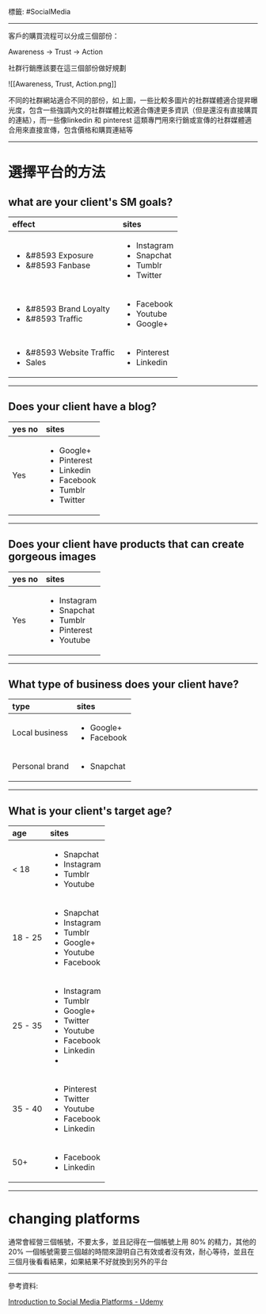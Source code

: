 標籤: #SocialMedia 

---

客戶的購買流程可以分成三個部份：

Awareness -> Trust -> Action

社群行銷應該要在這三個部份做好規劃

![[Awareness, Trust, Action.png]]

不同的社群網站適合不同的部份，如上圖，一些比較多圖片的社群媒體適合提昇曝光度，包含一些強調內文的社群媒體比較適合傳達更多資訊（但是還沒有直接購買的連結），而一些像linkedin 和 pinterest 這類專門用來行銷或宣傳的社群媒體適合用來直接宣傳，包含價格和購買連結等

---

# 選擇平台的方法

## what are your client's SM goals?

| effect                                                        | sites                                                                       |
|:------------------------------------------------------------- |:--------------------------------------------------------------------------- |
| <ul><li>&#8593 Exposure</li><li>&#8593 Fanbase</li></ul>      | <ul><li>Instagram</li><li>Snapchat</li><li>Tumblr</li><li>Twitter</li></ul> |
| <ul><li>&#8593 Brand Loyalty</li><li>&#8593 Traffic</li></ul> | <ul><li>Facebook</li><li>Youtube</li><li>Google+</li></ul>                  |
| <ul><li>&#8593 Website Traffic</li><li>Sales</li></ul>        | <ul><li>Pinterest</li><li>Linkedin</li></ul>                                |

---

## Does your client have a blog?

| yes no | sites                                                                                                        |
|:------ |:------------------------------------------------------------------------------------------------------------ |
| Yes    | <ul><li>Google+</li><li>Pinterest</li><li>Linkedin</li><li>Facebook</li><li>Tumblr</li><li>Twitter</li></ul> |

---

## Does your client have products that can create gorgeous images

| yes no | sites                                                                                         |
|:------ |:--------------------------------------------------------------------------------------------- |
| Yes    | <ul><li>Instagram</li><li>Snapchat</li><li>Tumblr</li><li>Pinterest</li><li>Youtube</li></ul> |

---

## What type of business does your client have?

| type           | sites                                      |
|:-------------- |:------------------------------------------ |
| Local business | <ul><li>Google+</li><li>Facebook</li></ul> |
| Personal brand | <ul><li>Snapchat</li></ul>                 | 

---

## What is your client's target age?

| age     | sites                                                                                                                                 |
|:------- |:------------------------------------------------------------------------------------------------------------------------------------- |
| < 18    | <ul><li>Snapchat</li><li>Instagram</li><li>Tumblr</li><li>Youtube</li></ul>                                                           |
| 18 - 25 | <ul><li>Snapchat</li><li>Instagram</li><li>Tumblr</li><li>Google+</li><li>Youtube</li><li>Facebook</li></ul>                          |
| 25 - 35 | <ul><li>Instagram</li><li>Tumblr</li><li>Google+</li><li>Twitter</li><li>Youtube</li><li>Facebook</li><li>Linkedin</li><li></li></ul> |
| 35 - 40 | <ul><li>Pinterest</li><li>Twitter</li><li>Youtube</li><li>Facebook</li><li>Linkedin</li></ul>                                         |
| 50+     | <ul><li>Facebook</li><li>Linkedin</li></ul>                                                                                           | 

---

# changing platforms

通常會經營三個帳號，不要太多，並且記得在一個帳號上用 80% 的精力，其他的 20%
一個帳號需要三個越的時間來證明自己有效或者沒有效，耐心等待，並且在三個月後看看結果，如果結果不好就換到另外的平台

---

參考資料:

[Introduction to Social Media Platforms - Udemy](https://www.udemy.com/course/social-media-management-complete-manager-bootcamp/learn/lecture/9165728#overview)